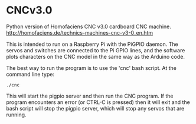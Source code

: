 # CNCv3.0
Python version of Homofaciens CNC v3.0 cardboard CNC machine.   
http://homofaciens.de/technics-machines-cnc-v3-0_en.htm

This is intended to run on a Raspberry Pi with the PiGPIO daemon.  The
servos and switches are connected to the Pi GPIO lines, and the software
plots characters on the CNC model in the same way as the Arduino code.

The best way to run the program is to use the 'cnc' bash script.  At
the command line type:

```
./cnc
```

This will start the pigpio server and then run the CNC program.  If the
program encounters an error (or CTRL-C is pressed) then it will exit and
the bash script will stop the pigpio server, which will stop any servos
that are running.
